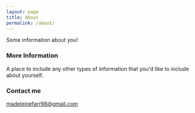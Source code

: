 ```yaml
---
layout: page
title: About
permalink: /about/
---
```


Some information about you!

### More Information

A place to include any other types of information that you'd like to include about yourself.

### Contact me

[madeleinefarr98@gmail.com](mailto:madeleinefarr98@gmail.com)